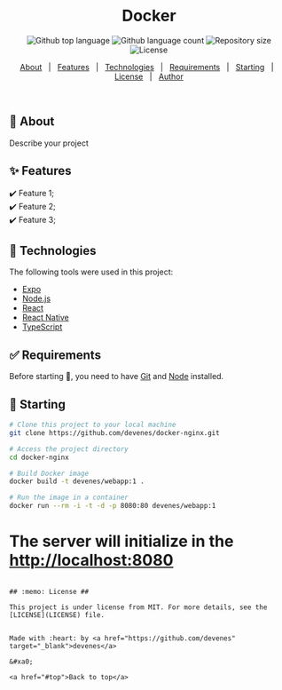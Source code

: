 <div align="center" id="top"> 
  <!-- <img src="./.github/app.gif" alt="Docker" /> -->

  &#xa0;

  <!-- <a href="https://docker.netlify.app">Demo</a> -->
</div>

<h1 align="center">Docker</h1>

<p align="center">
  <img alt="Github top language" src="https://img.shields.io/github/languages/top/devenes/docker-nginx?color=56BEB8">

  <img alt="Github language count" src="https://img.shields.io/github/languages/count/devenes/docker-nginx?color=56BEB8">

  <img alt="Repository size" src="https://img.shields.io/github/repo-size/devenes/docker-nginx?color=56BEB8">

  <img alt="License" src="https://img.shields.io/github/license/devenes/docker-nginx?color=56BEB8">

  <!-- <img alt="Github issues" src="https://img.shields.io/github/issues/devenes/docker-nginx?color=56BEB8" /> -->

  <!-- <img alt="Github forks" src="https://img.shields.io/github/forks/devenes/docker-nginx?color=56BEB8" /> -->

  <!-- <img alt="Github stars" src="https://img.shields.io/github/stars/devenes/docker-nginx?color=56BEB8" /> -->
</p>

<!-- Status -->

<!-- <h4 align="center"> 
	🚧  Docker 🚀 Under construction...  🚧
</h4> 

<hr> -->

<p align="center">
  <a href="#dart-about">About</a> &#xa0; | &#xa0; 
  <a href="#sparkles-features">Features</a> &#xa0; | &#xa0;
  <a href="#rocket-technologies">Technologies</a> &#xa0; | &#xa0;
  <a href="#white_check_mark-requirements">Requirements</a> &#xa0; | &#xa0;
  <a href="#checkered_flag-starting">Starting</a> &#xa0; | &#xa0;
  <a href="#memo-license">License</a> &#xa0; | &#xa0;
  <a href="https://github.com/devenes" target="_blank">Author</a>
</p>

<br>

## :dart: About ##

Describe your project

## :sparkles: Features ##

:heavy_check_mark: Feature 1;\
:heavy_check_mark: Feature 2;\
:heavy_check_mark: Feature 3;

## :rocket: Technologies ##

The following tools were used in this project:

- [Expo](https://expo.io/)
- [Node.js](https://nodejs.org/en/)
- [React](https://pt-br.reactjs.org/)
- [React Native](https://reactnative.dev/)
- [TypeScript](https://www.typescriptlang.org/)

## :white_check_mark: Requirements ##

Before starting :checkered_flag:, you need to have [Git](https://git-scm.com) and [Node](https://nodejs.org/en/) installed.

## :checkered_flag: Starting ##

```bash
# Clone this project to your local machine
git clone https://github.com/devenes/docker-nginx.git
```

```bash
# Access the project directory
cd docker-nginx
```

```bash
# Build Docker image 
docker build -t devenes/webapp:1 .
```

```bash
# Run the image in a container
docker run --rm -i -t -d -p 8080:80 devenes/webapp:1
```

# The server will initialize in the <http://localhost:8080>
```

## :memo: License ##

This project is under license from MIT. For more details, see the [LICENSE](LICENSE) file.


Made with :heart: by <a href="https://github.com/devenes" target="_blank">devenes</a>

&#xa0;

<a href="#top">Back to top</a>
